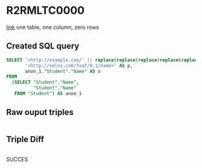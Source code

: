 # R2RMLTC0000
[link](https://www.w3.org/TR/rdb2rdf-test-cases/#R2RMLTC0000)
one table, one column, zero rows

## Created SQL query
```sql
SELECT '<http://example.com/' || replace(replace(replace(replace(replace(replace(CAST(anon_1."Student"."Name" AS VARCHAR), ' ', '%20'), '/', '%2F'), '(', '%28'), ')', '%29'), ',', '%2C'), ':', '%3A') || '>' AS s,
       '<http://xmlns.com/foaf/0.1/name>' AS p,
       anon_1."Student"."Name" AS o
FROM
  (SELECT "Student"."Name",
          "Student"."Name"
   FROM "Student") AS anon_1
```

## Raw ouput triples
```

```

## Triple Diff
```diff

```

SUCCES